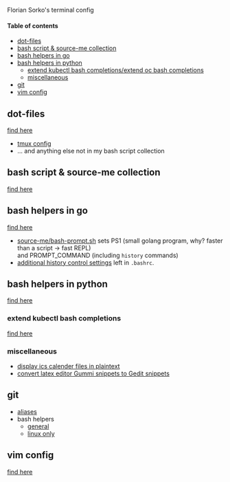 Florian Sorko's terminal config

#### Table of contents

- [dot-files](#dot-files)
- [bash script & source-me collection](#bash-script--source-me-collection)
- [bash helpers in go](#bash-helpers-in-go)
- [bash helpers in python](#bash-helpers-in-python)
    - [extend kubectl bash completions/extend oc bash completions](#extend-kubectl-bash-completions)
    - [miscellaneous](#miscellaneous)
- [git](#git)
- [vim config](#vim-config)


## dot-files

[find here](https://github.com/diepfote/dot-files)

* [tmux config](https://github.com/diepfote/dot-files/blob/aed558943e888cc6b32eacdb9f64ca687f358869/.tmux.conf)
* ... and anything else not in my bash script collection

## bash script & source-me collection

[find here](https://github.com/diepfote/scripts)

## bash helpers in go

[find here](https://github.com/diepfote/golang-tools)
* [source-me/bash-prompt.sh](https://github.com/diepfote/scripts/blob/3f150c0519b5ab020ac565aa5eebd2f471d057a9/source-me/bash-prompt.sh)
  sets PS1 (small golang program, why? faster than a script -> fast REPL)  
  and PROMPT_COMMAND (including `history` commands)
* [additional history control settings](https://github.com/diepfote/dot-files/blob/277ae930cbaa9a9261c176d8d4f7622d0ede4076/.bashrc#L6-L13) left in `.bashrc`.  

## bash helpers in python

[find here](https://github.com/diepfote/python-tools)

### extend kubectl bash completions

[find here](./kubectl-bash-completion-patching.html)

### miscellaneous
* [display ics calender files in plaintext](https://github.com/diepfote/python-tools/blob/2fef3537b26f8ce2b3019797460f5debbe9e17c4/show-ics.py)
* [convert latex editor Gummi snippets to Gedit snippets](https://github.com/diepfote/python-tools/blob/2fef3537b26f8ce2b3019797460f5debbe9e17c4/convert_gummi_snippets_to_gedit_snippets.py)


## git
* [aliases](https://github.com/diepfote/dot-files/blob/a2e4b1cc6bfe470d1c75760cb59665fec2b5c1ca/.gitconfig#L13)
* bash helpers
  * [general](https://github.com/diepfote/scripts/blob/3ac0081bbf178b4f9e630513e51c87bd8eee7527/source-me/posix-compliant-shells.sh#L589)
  * [linux only](https://github.com/diepfote/scripts/blob/703963f7ace80a5b61e182b09cb0884e547be436/source-me/linux/posix-compliant-shells.sh#L179)

## vim config
[find here](https://github.com/diepfote/.vim)

